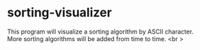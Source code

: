 # sorting-visualizer

This program will visualize a sorting algorithm by ASCII character. <br />
More sorting algorithms will be added from time to time. <br \>
